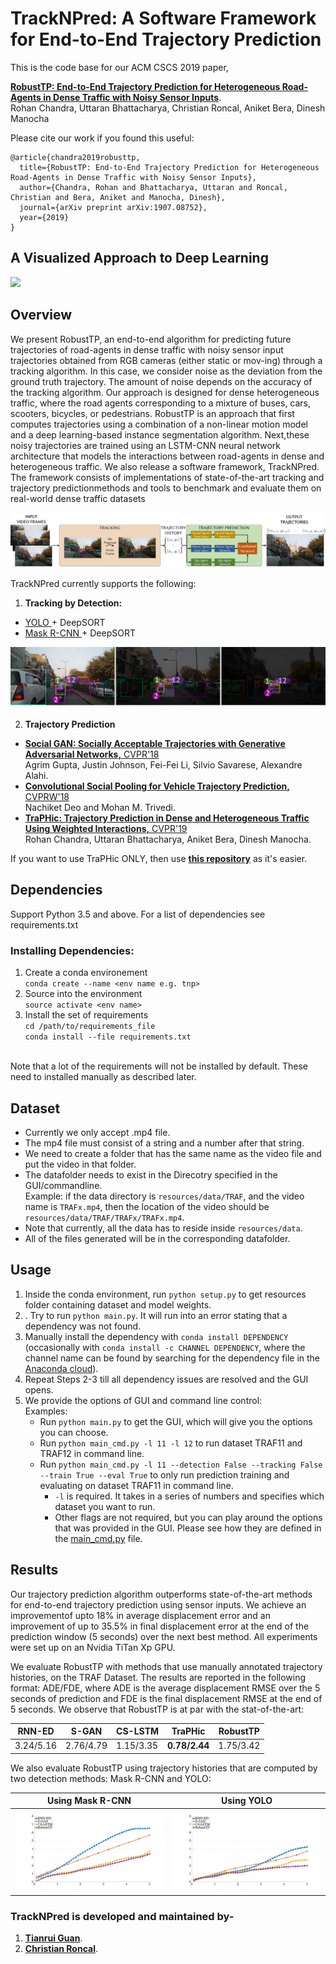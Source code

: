 # TrackNPred: A Software Framework for End-to-End Trajectory Prediction

This is the code base for our ACM CSCS 2019 paper,

[**RobustTP: End-to-End Trajectory Prediction for Heterogeneous Road-Agents in Dense Traffic with Noisy Sensor Inputs**](https://arxiv.org/pdf/1907.08752.pdf). <br>
Rohan Chandra, Uttaran Bhattacharya, Christian Roncal, Aniket Bera, Dinesh Manocha

Please cite our work if you found this useful:

```
@article{chandra2019robusttp,
  title={RobustTP: End-to-End Trajectory Prediction for Heterogeneous Road-Agents in Dense Traffic with Noisy Sensor Inputs},
  author={Chandra, Rohan and Bhattacharya, Uttaran and Roncal, Christian and Bera, Aniket and Manocha, Dinesh},
  journal={arXiv preprint arXiv:1907.08752},
  year={2019}
}
```

## A Visualized Approach to Deep Learning


<img src="img/demo_x250.gif">

## Overview

We present RobustTP, an end-to-end algorithm for predicting future trajectories of road-agents in dense traffic with noisy sensor input trajectories obtained from RGB cameras (either static or mov-ing) through a tracking algorithm. In this case, we consider noise as the deviation from the ground truth trajectory. The amount of noise depends on the accuracy of the tracking algorithm. Our approach is designed for dense heterogeneous traffic, where the road agents corresponding to a mixture of buses, cars, scooters, bicycles, or pedestrians. RobustTP is an approach that first computes trajectories using a combination of a non-linear motion model and a deep learning-based instance segmentation algorithm. Next,these noisy trajectories are trained using an LSTM-CNN neural network architecture that models the interactions between road-agents in dense and heterogeneous traffic. We also release a software framework, TrackNPred. The framework consists of implementations of state-of-the-art tracking and trajectory predictionmethods and tools to benchmark and evaluate them on real-world dense traffic datasets

<img src="img/pipeline.png">

TrackNPred currently supports the following:

1. **Tracking by Detection:**
<ul>
<li> <a href="https://github.com/pjreddie/darknet/wiki/YOLO:-Real-Time-Object-Detection"> YOLO </a>+ DeepSORT  </li>
<li> <a href="https://github.com/matterport/Mask_RCNN"> Mask R-CNN </a>+ DeepSORT</li>
</ul>

<img src="img/trackedTRAFCSCS19.png">

2. **Trajectory Prediction**
<ul>
<li> <a href="https://arxiv.org/abs/1803.10892"> <b>Social GAN: Socially Acceptable Trajectories with Generative Adversarial Networks,</b> CVPR'18  </a><br>
Agrim Gupta, Justin Johnson, Fei-Fei Li, Silvio Savarese, Alexandre Alahi.
</li>
	
<li> <a href="https://arxiv.org/abs/1805.06771" ><b>Convolutional Social Pooling for Vehicle Trajectory Prediction,</b> CVPRW'18</a> <br>
Nachiket Deo and Mohan M. Trivedi.
</li>
<li> <a href="http://openaccess.thecvf.com/content_CVPR_2019/papers/Chandra_TraPHic_Trajectory_Prediction_in_Dense_and_Heterogeneous_Traffic_Using_Weighted_CVPR_2019_paper.pdf"> <b>TraPHic: Trajectory Prediction in Dense and Heterogeneous Traffic Using Weighted Interactions,</b> CVPR'19 </a><br>
Rohan Chandra, Uttaran Bhattacharya, Aniket Bera, Dinesh Manocha.
</li>
</ul> 

If you want to use TraPHic ONLY, then use [**this repository**](https://github.com/rohanchandra30/Spectral-Trajectory-Prediction) as it's easier.
	
## Dependencies
Support Python 3.5 and above. For a list of dependencies see requirements.txt

### Installing Dependencies:
1. Create a conda environement<br>
`conda create --name <env name e.g. tnp>`
2. Source into the environment<br>
`source activate <env name>`
3. Install the set of requirements<br>
`cd /path/to/requirements_file`<br>
`conda install --file requirements.txt`
<br>
Note that a lot of the requirements will not be installed by default. These need to installed manually as described later.

## Dataset
* Currently we only accept .mp4 file. 
* The mp4 file must consist of a string and a number after that string.
* We need to create a folder that has the same name as the video file and put the video in that folder. 
* The datafolder needs to exist in the Direcotry specified in the GUI/commandline.<br>
	Example: if the data directory is `resources/data/TRAF`, and the video name is `TRAFx.mp4`, then the location of the video should be `resources/data/TRAF/TRAFx/TRAFx.mp4`.
* Note that currently, all the data has to reside inside `resources/data`.
* All of the files generated will be in the corresponding datafolder.

## Usage
1. Inside the conda environment, run `python setup.py` to get resources folder containing dataset and model weights.
2. . Try to run `python main.py`. It will run into an error stating that a dependency was not found.
3. Manually install the dependency with `conda install DEPENDENCY` (occasionally with `conda install -c CHANNEL DEPENDENCY`, where the channel name can be found by searching for the dependency file in the [Anaconda cloud](https://anaconda.org/)).
4. Repeat Steps 2-3 till all dependency issues are resolved and the GUI opens.
5. We provide the options of GUI and command line control:<br>
	Examples:
	* Run `python main.py` to get the GUI, which will give you the options you can choose.
	* Run `python main_cmd.py -l 11 -l 12` to run dataset TRAF11 and TRAF12 in command line.
	* Run `python main_cmd.py -l 11 --detection False --tracking False --train True --eval True` to only run prediction training and evaluating on dataset TRAF11 in command line.
		* `-l` is required. It takes in a series of numbers and specifies which dataset you want to run. 
		* Other flags are not required, but you can play around the options that was provided in the GUI. Please see how they are defined in the [main_cmd.py](main_cmd.py) file.


## Results
Our trajectory prediction algorithm outperforms state-of-the-art methods for end-to-end trajectory prediction using sensor inputs. We achieve an improvementof upto 18% in average displacement error and an improvement of up to 35.5% in final displacement error at the end of the prediction window (5 seconds) over the next best method. All experiments were set up on an Nvidia TiTan Xp GPU.

We evaluate RobustTP with methods that use manually annotated trajectory histories, on the TRAF Dataset. The results are reported in the following format: ADE/FDE, where ADE is the average displacement RMSE over the 5 seconds of prediction and FDE is the final displacement RMSE at the end of 5 seconds. We observe that RobustTP is at par with the stat-of-the-art:
	
| RNN-ED    | S-GAN  |CS-LSTM | TraPHic|RobustTP|
| ---        |    ----   |  ----   |----   |----   |
|3.24/5.16 | 2.76/4.79 | 1.15/3.35 | **0.78/2.44** | 1.75/3.42|

We also evaluate RobustTP using trajectory histories that are computed by two detection methods: Mask R-CNN and YOLO:

Using Mask R-CNN            |  Using YOLO
:-------------------------:|:-------------------------:
![](img/rmse.png)  |  ![](img/rmse_yolo.png)

### TrackNPred is developed and maintained by-
1. [**Tianrui Guan**](https://www.linkedin.com/in/tianrui-guan-b76733ba/detail/contact-info/).
2. [**Christian Roncal**](https://github.com/christian-rncl).
